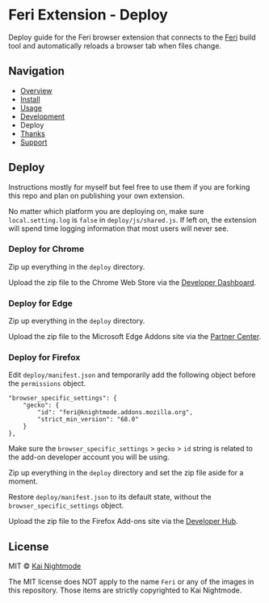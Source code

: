 # Feri Extension - Deploy

Deploy guide for the Feri browser extension that connects to the [Feri](https://github.com/nightmode/feri) build tool and automatically reloads a browser tab when files change.

## Navigation

* [Overview](../README.md#overview)
* [Install](../README.md#install)
* [Usage](usage.md#usage)
* [Development](development.md#development)
* Deploy
* [Thanks](../README.md#thanks)
* [Support](../README.md#support)

## Deploy

Instructions mostly for myself but feel free to use them if you are forking this repo and plan on publishing your own extension.

No matter which platform you are deploying on, make sure `local.setting.log` is `false` in `deploy/js/shared.js`. If left on, the extension will spend time logging information that most users will never see.

### Deploy for Chrome

Zip up everything in the `deploy` directory.

Upload the zip file to the Chrome Web Store via the [Developer Dashboard](https://chrome.google.com/webstore/developer/dashboard).

### Deploy for Edge

Zip up everything in the `deploy` directory.

Upload the zip file to the Microsoft Edge Addons site via the [Partner Center](https://partner.microsoft.com/en-us/dashboard/microsoftedge/overview).

### Deploy for Firefox

Edit `deploy/manifest.json` and temporarily add the following object before the `permissions` object.

```
"browser_specific_settings": {
    "gecko": {
        "id": "feri@knightmode.addons.mozilla.org",
        "strict_min_version": "68.0"
    }
},
```

Make sure the `browser_specific_settings` > `gecko` > `id` string is related to the add-on developer account you will be using.

Zip up everything in the `deploy` directory and set the zip file aside for a moment.

Restore `deploy/manifest.json` to its default state, without the `browser_specific_settings` object.

Upload the zip file to the Firefox Add-ons site via the [Developer Hub](https://addons.mozilla.org/en-US/developers/addons).

## License

MIT © [Kai Nightmode](https://twitter.com/kai_nightmode)

The MIT license does NOT apply to the name `Feri` or any of the images in this repository. Those items are strictly copyrighted to Kai Nightmode.